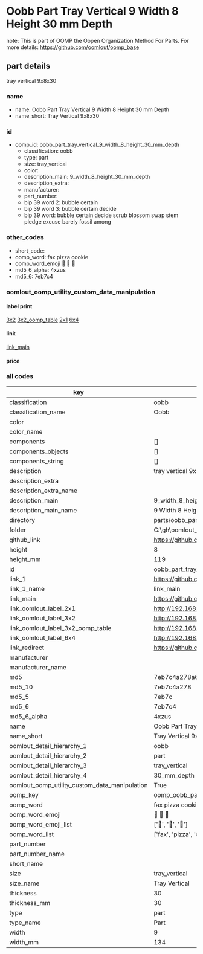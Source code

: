 # Oobb Part Tray Vertical 9 Width 8 Height 30 mm Depth  

note: This is part of OOMP the Oopen Organization Method For Parts. For more details: https://github.com/oomlout/oomp_base

##  part details
  



tray vertical 9x8x30



### name
* name: Oobb Part Tray Vertical 9 Width 8 Height 30 mm Depth
* name_short: Tray Vertical 9x8x30 
### id
* oomp_id: oobb_part_tray_vertical_9_width_8_height_30_mm_depth
  * classification: oobb
  * type: part
  * size: tray_vertical
  * color: 
  * description_main: 9_width_8_height_30_mm_depth
  * description_extra: 
  * manufacturer: 
  * part_number: 
  * bip 39 word 2: bubble certain
  * bip 39 word 3: bubble certain decide
  * bip 39 word: bubble certain decide scrub blossom swap stem pledge excuse barely fossil among

### other_codes
* short_code: 
* oomp_word: fax pizza cookie
* oomp_word_emoji :fax: :pizza: :cookie:
* md5_6_alpha: 4xzus
* md5_6: 7eb7c4






### oomlout_oomp_utility_custom_data_manipulation
#### label print
[3x2](http://192.168.1.245:1112/?label=oomp%204xzus)
[3x2_oomp_table](http://192.168.1.108:1112/?label=oomp%204xzus)
[2x1](http://192.168.1.242:1112/?label=oomp%204xzus)
[6x4](http://192.168.1.55:1112/?label=oomp%204xzus)    

#### link

[link_main](https://github.com/oomlout/oomlout_oobb_version_4_generated_parts/tree/main/navigation_oomp/oobb/part/tray_vertical/9_width_8_height_30_mm_depth/part)                              

#### price







### all codes 
| key | value |  
| --- | --- |  
| classification | oobb |  
| classification_name | Oobb |  
| color |  |  
| color_name |  |  
| components | [] |  
| components_objects | [] |  
| components_string | [] |  
| description | tray vertical 9x8x30 |  
| description_extra |  |  
| description_extra_name |  |  
| description_main | 9_width_8_height_30_mm_depth |  
| description_main_name | 9 Width 8 Height 30 mm Depth |  
| directory | parts/oobb_part_tray_vertical_9_width_8_height_30_mm_depth |  
| folder | C:\gh\oomlout_oobb_version_4_generated_parts\parts\oobb_part_tray_vertical_9_width_8_height_30_mm_depth |  
| github_link | https://github.com/oomlout/oomlout_oomp_part_src/tree/main/parts/oobb_part_tray_vertical_9_width_8_height_30_mm_depth |  
| height | 8 |  
| height_mm | 119 |  
| id | oobb_part_tray_vertical_9_width_8_height_30_mm_depth |  
| link_1 | https://github.com/oomlout/oomlout_oobb_version_4_generated_parts/tree/main/navigation_oomp/oobb/part/tray_vertical/9_width_8_height_30_mm_depth/part |  
| link_1_name | link_main |  
| link_main | https://github.com/oomlout/oomlout_oobb_version_4_generated_parts/tree/main/navigation_oomp/oobb/part/tray_vertical/9_width_8_height_30_mm_depth/part |  
| link_oomlout_label_2x1 | http://192.168.1.242:1112/?label=oomp%204xzus |  
| link_oomlout_label_3x2 | http://192.168.1.245:1112/?label=oomp%204xzus |  
| link_oomlout_label_3x2_oomp_table | http://192.168.1.108:1112/?label=oomp%204xzus |  
| link_oomlout_label_6x4 | http://192.168.1.55:1112/?label=oomp%204xzus |  
| link_redirect | https://github.com/oomlout/oomlout_oobb_version_4_generated_parts/tree/main/parts/oobb_tray_vertical_09_08_30 |  
| manufacturer |  |  
| manufacturer_name |  |  
| md5 | 7eb7c4a278a69aab6d0c0c1c718968ea |  
| md5_10 | 7eb7c4a278 |  
| md5_5 | 7eb7c |  
| md5_6 | 7eb7c4 |  
| md5_6_alpha | 4xzus |  
| name | Oobb Part Tray Vertical 9 Width 8 Height 30 mm Depth |  
| name_short | Tray Vertical 9x8x30  |  
| oomlout_detail_hierarchy_1 | oobb |  
| oomlout_detail_hierarchy_2 | part |  
| oomlout_detail_hierarchy_3 | tray_vertical |  
| oomlout_detail_hierarchy_4 | 30_mm_depth |  
| oomlout_oomp_utility_custom_data_manipulation | True |  
| oomp_key | oomp_oobb_part_tray_vertical_9_width_8_height_30_mm_depth |  
| oomp_word | fax pizza cookie |  
| oomp_word_emoji | :fax: :pizza: :cookie: |  
| oomp_word_emoji_list | [':fax:', ':pizza:', ':cookie:'] |  
| oomp_word_list | ['fax', 'pizza', 'cookie'] |  
| part_number |  |  
| part_number_name |  |  
| short_name |  |  
| size | tray_vertical |  
| size_name | Tray Vertical |  
| thickness | 30 |  
| thickness_mm | 30 |  
| type | part |  
| type_name | Part |  
| width | 9 |  
| width_mm | 134 |  
